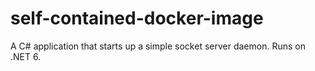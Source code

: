 # self-contained-docker-image

A C# application that starts up a simple socket server daemon. Runs on .NET 6.
